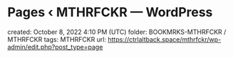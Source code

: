 # Pages ‹ MTHRFCKR — WordPress

created: October 8, 2022 4:10 PM (UTC)
folder: BOOKMRKS-MTHRFCKR / MTHRFCKR
tags: MTHRFCKR
url: https://ctrlaltback.space/mthrfckr/wp-admin/edit.php?post_type=page